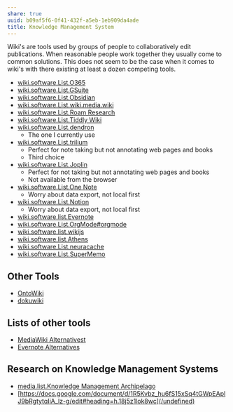 ```yaml
---
share: true
uuid: b09af5f6-0f41-432f-a5eb-1eb909da4ade
title: Knowledge Management System
---
```

Wiki's are tools used by groups of people to collaboratively edit publications. When reasonable people work together they usually come to common solutions. This does not seem to be the case when it comes to wiki's with there existing at least a dozen competing tools.

* [wiki.software.List.O365](/undefined)
* [wiki.software.List.GSuite](/undefined)
* [wiki.software.List.Obsidian](/undefined)
* [wiki.software.List.wiki.media.wiki](/undefined)
* [wiki.software.List.Roam Research](/6c6425a5-d844-46fd-ba26-8d0fa23ce07a)
* [wiki.software.List.Tiddly Wiki](/undefined)
* [wiki.software.List.dendron](/undefined)
  * The one I currently use
* [wiki.software.List.trilium](/undefined)
  * Perfect for note taking but not annotating web pages and books
  * Third choice
* [wiki.software.List.Joplin](/undefined)
  * Perfect for not taking but not annotating web pages and books
  * Not available from the browser
* [wiki.software.List.One Note](/undefined)
  * Worry about data export, not local first
* [wiki.software.List.Notion](/undefined)
  * Worry about data export, not local first
* [wiki.software.list.Evernote](/undefined)
* [wiki.software.List.OrgMode#orgmode](/undefined)
* [wiki.software.list.wikijs](/undefined)
* [wiki.software.list.Athens](/undefined)
* [wiki.software.List.neuracache](/undefined)
* [wiki.software.List.SuperMemo](/undefined)

## Other Tools

* [OntoWiki](http://ontowiki.net/)
* [dokuwiki](https://www.dokuwiki.org/dokuwiki)

## Lists of other tools

* [MediaWiki Alternativest](https://alternativeto.net/software/mediawiki/)
* [Evernote Alternatives](https://alternativeto.net/software/evernote/)

## Research on Knowledge Management Systems

* [media.list.Knowledge Management Archipelago](/undefined)
* [https://docs.google.com/document/d/1R5Kvbz_hu6fS15xSq4tGWpEAplJ9bRgtytqIiA_lz-g/edit#heading=h.18j5z1lok8wc](/undefined)